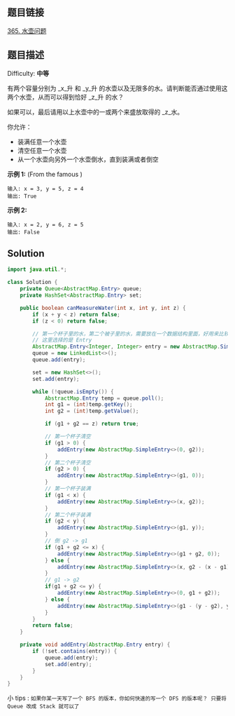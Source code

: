 ## 题目链接


[365\. 水壶问题](https://leetcode-cn.com/problems/water-and-jug-problem/)

## 题目描述

Difficulty: **中等**


有两个容量分别为 _x_升 和 _y_升 的水壶以及无限多的水。请判断能否通过使用这两个水壶，从而可以得到恰好 _z_升 的水？

如果可以，最后请用以上水壶中的一或两个来盛放取得的 _z_水。

你允许：

* 装满任意一个水壶
* 清空任意一个水壶
* 从一个水壶向另外一个水壶倒水，直到装满或者倒空

**示例 1:** (From the famous )

```
输入: x = 3, y = 5, z = 4
输出: True
```

**示例 2:**

```
输入: x = 2, y = 6, z = 5
输出: False
```


## Solution

```java
import java.util.*;

class Solution {
    private Queue<AbstractMap.Entry> queue;
    private HashSet<AbstractMap.Entry> set;

    public boolean canMeasureWater(int x, int y, int z) {
        if (x + y < z) return false;
        if (z < 0) return false;

        // 第一个杯子里的水，第二个被子里的水，需要放在一个数据结构里面，好用来比较
        // 这里选择的是 Entry
        AbstractMap.Entry<Integer, Integer> entry = new AbstractMap.SimpleEntry<>(0, 0);
        queue = new LinkedList<>();
        queue.add(entry);

        set = new HashSet<>();
        set.add(entry);

        while (!queue.isEmpty()) {
            AbstractMap.Entry temp = queue.poll();
            int g1 = (int)temp.getKey();
            int g2 = (int)temp.getValue();

            if (g1 + g2 == z) return true;

            // 第一个杯子清空
            if (g1 > 0) {
                addEntry(new AbstractMap.SimpleEntry<>(0, g2));
            }
            // 第二个杯子清空
            if (g2 > 0) {
                addEntry(new AbstractMap.SimpleEntry<>(g1, 0));
            }
            // 第一个杯子装满
            if (g1 < x) {
                addEntry(new AbstractMap.SimpleEntry<>(x, g2));
            }
            // 第二个杯子装满
            if (g2 < y) {
                addEntry(new AbstractMap.SimpleEntry<>(g1, y));
            }
            // 倒 g2 -> g1
            if (g1 + g2 <= x) {
                addEntry(new AbstractMap.SimpleEntry<>(g1 + g2, 0));
            } else {
                addEntry(new AbstractMap.SimpleEntry<>(x, g2 - (x - g1)));
            }
            // g1 -> g2
            if(g1 + g2 <= y) {
                addEntry(new AbstractMap.SimpleEntry<>(0, g1 + g2));
            } else {
                addEntry(new AbstractMap.SimpleEntry<>(g1 - (y - g2), y));
            }
        }
        return false;
    }

    private void addEntry(AbstractMap.Entry entry) {
        if (!set.contains(entry)) {
            queue.add(entry);
            set.add(entry);
        }
    }
}
```

小 tips : `如果你某一天写了一个 BFS 的版本，你如何快速的写一个 DFS 的版本呢？ 只要将 Queue 改成 Stack 就可以了`